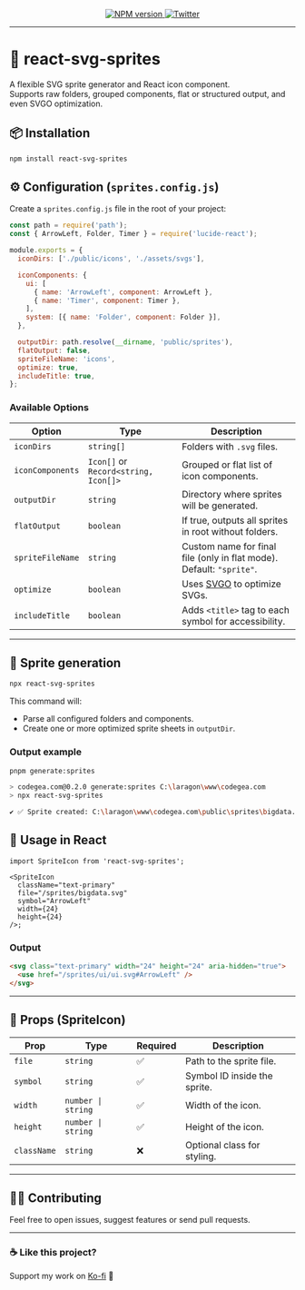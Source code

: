 <p align="center">
  <a href="https://www.npmjs.com/package/react-svg-sprites">
    <img src="https://img.shields.io/npm/v/react-svg-sprites?style=for-the-badge&color=0869B8" alt="NPM version">
  </a>
  <a href="https://x.com/dpintoec">
    <img src="https://img.shields.io/badge/Twitter-1DA1F2?style=for-the-badge&logo=twitter&logoColor=white&labelColor=007BCE" alt="Twitter">
  </a>
</p>

---

# 🧩 react-svg-sprites

A flexible SVG sprite generator and React icon component.  
Supports raw folders, grouped components, flat or structured output, and even SVGO optimization.

## 📦 Installation

```bash
npm install react-svg-sprites
```

## ⚙️ Configuration (`sprites.config.js`)

Create a `sprites.config.js` file in the root of your project:

```js
const path = require('path');
const { ArrowLeft, Folder, Timer } = require('lucide-react');

module.exports = {
  iconDirs: ['./public/icons', './assets/svgs'],

  iconComponents: {
    ui: [
      { name: 'ArrowLeft', component: ArrowLeft },
      { name: 'Timer', component: Timer },
    ],
    system: [{ name: 'Folder', component: Folder }],
  },

  outputDir: path.resolve(__dirname, 'public/sprites'),
  flatOutput: false,
  spriteFileName: 'icons',
  optimize: true,
  includeTitle: true,
};
```

### Available Options

| Option           | Type                                 | Description                                                          |
| ---------------- | ------------------------------------ | -------------------------------------------------------------------- |
| `iconDirs`       | `string[]`                           | Folders with `.svg` files.                                           |
| `iconComponents` | `Icon[]` or `Record<string, Icon[]>` | Grouped or flat list of icon components.                             |
| `outputDir`      | `string`                             | Directory where sprites will be generated.                           |
| `flatOutput`     | `boolean`                            | If true, outputs all sprites in root without folders.                |
| `spriteFileName` | `string`                             | Custom name for final file (only in flat mode). Default: `"sprite"`. |
| `optimize`       | `boolean`                            | Uses [SVGO](https://github.com/svg/svgo) to optimize SVGs.           |
| `includeTitle`   | `boolean`                            | Adds `<title>` tag to each symbol for accessibility.                 |

---

## 🚀 Sprite generation

```bash
npx react-svg-sprites
```

This command will:

- Parse all configured folders and components.
- Create one or more optimized sprite sheets in `outputDir`.

### Output example

```bash
pnpm generate:sprites

> codegea.com@0.2.0 generate:sprites C:\laragon\www\codegea.com
> npx react-svg-sprites

✔ ✅ Sprite created: C:\laragon\www\codegea.com\public\sprites\bigdata.svg
```

## 🧱 Usage in React

```tsx
import SpriteIcon from 'react-svg-sprites';

<SpriteIcon
  className="text-primary"
  file="/sprites/bigdata.svg"
  symbol="ArrowLeft"
  width={24}
  height={24}
/>;
```

### Output

```html
<svg class="text-primary" width="24" height="24" aria-hidden="true">
  <use href="/sprites/ui/ui.svg#ArrowLeft" />
</svg>
```

---

## 🧾 Props (SpriteIcon)

| Prop        | Type               | Required | Description                  |
| ----------- | ------------------ | -------- | ---------------------------- |
| `file`      | `string`           | ✅       | Path to the sprite file.     |
| `symbol`    | `string`           | ✅       | Symbol ID inside the sprite. |
| `width`     | `number \| string` | ✅       | Width of the icon.           |
| `height`    | `number \| string` | ✅       | Height of the icon.          |
| `className` | `string`           | ❌       | Optional class for styling.  |

---

## 🧑‍💻 Contributing

Feel free to open issues, suggest features or send pull requests.

---

### ☕ Like this project?

Support my work on [Ko-fi](https://ko-fi.com/dpinto) 💙
